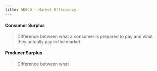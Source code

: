 ```yaml
---
title: AEECO - Market Efficiency
---
```

#### Consumer Surplus
> Difference between what a consumer is prepared to pay and what they actually pay in the market.

#### Producer Surplus
> Difference between what 








